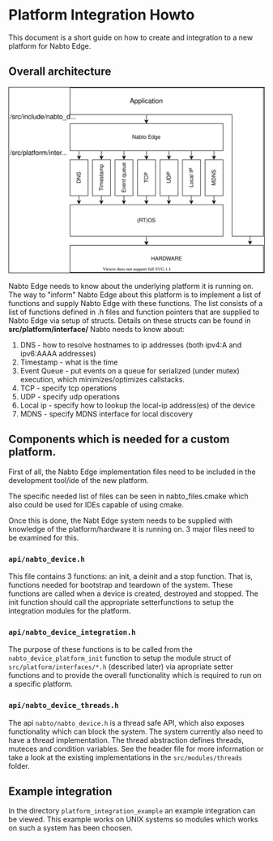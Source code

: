 
# Platform Integration Howto

This document is a short guide on how to create and integration to a
new platform for Nabto Edge.

## Overall architecture

<p align="center">
<img border="1" src="images/platform_integration_overview.svg">
</p>

Nabto Edge needs to know about the underlying platform it is running on.
The way to "inform" Nabto Edge about this platform is to implement a list
of functions and supply Nabto Edge with these functions. The list consists of
a list of functions defined in .h files and function pointers that are supplied to 
Nabto Edge via setup of structs.
Details on these structs can be found in **src/platform/interface/**
Nabto needs to know about: 

1. DNS - how to resolve hostnames to ip addresses (both ipv4:A and ipv6:AAAA addresses)
2. Timestamp - what is the time
3. Event Queue - put events on a queue for serialized (under mutex) execution, which minimizes/optimizes callstacks.
4. TCP - specify tcp operations
5. UDP - specify udp operations
6. Local ip - specify how to lookup the local-ip address(es) of the device
7. MDNS - specify MDNS interface for local discovery


## Components which is needed for a custom platform.

First of all, the Nabto Edge implementation files need to be included in the
development tool/ide of the new platform.

The specific needed list of files can be seen in nabto_files.cmake which also could be
used for IDEs capable of using cmake.

Once this is done, the Nabt Edge system needs to be supplied with knowledge of the platform/hardware it is running on.
3 major files need to be examined for this.


### `api/nabto_device.h`
This file contains 3 functions: an init, a deinit and a stop
function. That is, functions needed for bootstrap and teardown of the system.
These functions are called when a device is created,
destroyed and stopped. The init function should call the appropriate setterfunctions to setup the integration modules for the platform.

### `api/nabto_device_integration.h`

The purpose of these functions is to be called from the `nabto_device_platform_init` function to setup the module struct of
`src/platform/interfaces/*.h` (described later) via apropriate setter functions and to
provide the overall functionality which is required to run on a specific platform.


### `api/nabto_device_threads.h`

The api `nabto/nabto_device.h` is a thread safe API, which also
exposes functionality which can block the system. The system currently 
also need to have a thread implementation. The thread
abstraction defines threads, muteces and condition variables. See
the header file for more information or take a look at the existing
implementations in the `src/modules/threads` folder.

## Example integration

In the directory `platform_integration_example` an example integration can be viewed. This example works on UNIX systems so
modules which works on such a system has been choosen. 

